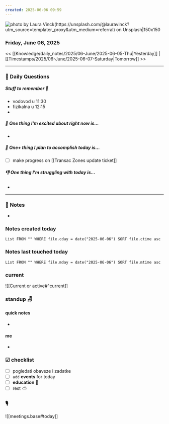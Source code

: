 ```yaml
---
created: 2025-06-06 09:59
---
```



![photo by Laura Vinck(https://unsplash.com/@lauravinck?utm_source=templater_proxy&utm_medium=referral) on Unsplash|150x150](https://images.unsplash.com/photo-1509114397022-ed747cca3f65?crop=entropy&cs=srgb&fm=jpg&ixid=M3w2NDU1OTF8MHwxfHJhbmRvbXx8fHx8fHx8fDE3NDkxOTY3NzV8&ixlib=rb-4.1.0&q=85)

### Friday, June 06, 2025

<< [[Knowledge/daily_notes/2025/06-June/2025-06-05-Thu|Yesterday]] | [[Timestamps/2025/06-June/2025-06-07-Saturday|Tomorrow]] >>

___
### 📅 Daily Questions

##### Stuff to remember 📝
- vodovod u 11:30
- fizikalna u 12:15
- 

##### 🙌 **One thing I'm excited about right now is...**
- 

##### 🚀 **One+ thing I plan to accomplish today is...**
- [ ] make progress on [[Transac Zones update ticket]]

##### 👎 **One thing I'm struggling with today is...**
- 

---
### 📝 Notes
- 

### Notes created today
```dataview
List FROM "" WHERE file.cday = date("2025-06-06") SORT file.ctime asc
```

### Notes last touched today
```dataview
List FROM "" WHERE file.mday = date("2025-06-06") SORT file.mtime asc
`````
### **current**
![[Current or active#^current]]

### **standup** 🪑

#### quick notes
- 
#### me 
- 

### ☑ checklist
- [ ] pogledati  obaveze i zadatke
- [ ] `add` **events** for today
- [ ] **education 🎒**
- [ ] rest ⛅ 

### 🎙

![[meetings.base#today]]
